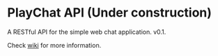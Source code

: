 # PlayChat API (Under construction) #

A RESTful API for the simple web chat application. v0.1.

Check [wiki](https://github.com/KasonChan/play-chat-api/wiki) for more 
information.
